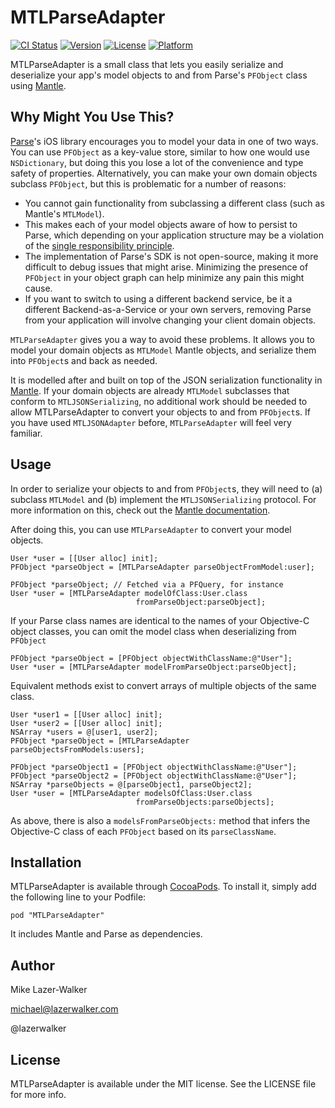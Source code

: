 # MTLParseAdapter

[![CI Status](http://img.shields.io/travis/lazerwalker/MTLParseAdapter.svg?style=flat)](https://travis-ci.org/lazerwalker/MTLParseAdapter)
[![Version](https://img.shields.io/cocoapods/v/MTLParseAdapter.svg?style=flat)](http://cocoadocs.org/docsets/MTLParseAdapter)
[![License](https://img.shields.io/cocoapods/l/MTLParseAdapter.svg?style=flat)](http://cocoadocs.org/docsets/MTLParseAdapter)
[![Platform](https://img.shields.io/cocoapods/p/MTLParseAdapter.svg?style=flat)](http://cocoadocs.org/docsets/MTLParseAdapter)

MTLParseAdapter is a small class that lets you easily serialize and deserialize your app's model objects to and from Parse's `PFObject` class using [Mantle](https://github.com/Mantle/Mantle). 

## Why Might You Use This?

[Parse](https://parse.com)'s iOS library encourages you to model your data in one of two ways. You can use `PFObject` as a key-value store, similar to how one would use `NSDictionary`, but doing this you lose a lot of the convenience and type safety of properties. Alternatively, you can make your own domain objects subclass `PFObject`, but this is problematic for a number of reasons:

* You cannot gain functionality from subclassing a different class (such as Mantle's `MTLModel`).
* This makes each of your model objects aware of how to persist to Parse, which depending on your application structure may be a violation of the [single responsibility principle](https://en.wikipedia.org/wiki/Single_responsibility_principle).
* The implementation of Parse's SDK is not open-source, making it more difficult to debug issues that might arise. Minimizing the presence of `PFObject` in your object graph can help minimize any pain this might cause.
* If you want to switch to using a different backend service, be it a different Backend-as-a-Service or your own servers, removing Parse from your application will involve changing your client domain objects.

`MTLParseAdapter` gives you a way to avoid these problems. It allows you to model your domain objects as `MTLModel` Mantle objects, and serialize them into `PFObject`s and back as needed.

It is modelled after and built on top of the JSON serialization functionality in [Mantle](https://github.com/Mantle/Mantle). If your domain objects are already `MTLModel` subclasses that conform to `MTLJSONSerializing`, no additional work should be needed to allow MTLParseAdapter to convert your objects to and from `PFObject`s. If you have used `MTLJSONAdapter` before, `MTLParseAdapter` will feel very familiar.


## Usage

In order to serialize your objects to and from `PFObject`s, they will need to (a) subclass `MTLModel` and (b) implement the `MTLJSONSerializing` protocol. For more information on this, check out the [Mantle documentation](https://github.com/Mantle/Mantle).

After doing this, you can use `MTLParseAdapter` to convert your model objects.

```objc
User *user = [[User alloc] init];
PFObject *parseObject = [MTLParseAdapter parseObjectFromModel:user];
```

```objc
PFObject *parseObject; // Fetched via a PFQuery, for instance
User *user = [MTLParseAdapter modelOfClass:User.class 
							fromParseObject:parseObject];
```

If your Parse class names are identical to the names of your Objective-C object classes, you can omit the model class when deserializing from `PFObject`

```objc
PFObject *parseObject = [PFObject objectWithClassName:@"User"];
User *user = [MTLParseAdapter modelFromParseObject:parseObject];
```

Equivalent methods exist to convert arrays of multiple objects of the same class.
```objc
User *user1 = [[User alloc] init];
User *user2 = [[User alloc] init];
NSArray *users = @[user1, user2];
PFObject *parseObject = [MTLParseAdapter parseObjectsFromModels:users];
```

```objc
PFObject *parseObject1 = [PFObject objectWithClassName:@"User"];
PFObject *parseObject2 = [PFObject objectWithClassName:@"User"];
NSArray *parseObjects = @[parseObject1, parseObject2];
User *user = [MTLParseAdapter modelsOfClass:User.class 
							fromParseObjects:parseObjects];
```

As above, there is also a `modelsFromParseObjects:` method that infers the Objective-C class of each `PFObject` based on its `parseClassName`.


## Installation

MTLParseAdapter is available through [CocoaPods](http://cocoapods.org). To install
it, simply add the following line to your Podfile:

    pod "MTLParseAdapter"

It includes Mantle and Parse as dependencies.

## Author

Mike Lazer-Walker

michael@lazerwalker.com

@lazerwalker

## License

MTLParseAdapter is available under the MIT license. See the LICENSE file for more info.

